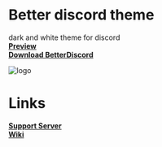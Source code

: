 # Better discord theme
dark and white theme for discord <br>
**[Preview](https://cdn.discordapp.com/attachments/908043726117556294/931880921764884530/discord-avatar-512-YV0PV.png)** <br>
**[Download BetterDiscord](https://betterdiscord.app)**

![logo](https://cdn.discordapp.com/attachments/908043726117556294/931880921764884530/discord-avatar-512-YV0PV.png)

# Links
**[Support Server](https://discord.gg/xtHjfZwDq8)** <br>
**[Wiki](https://discord.gg/xtHjfZwDq8)**

